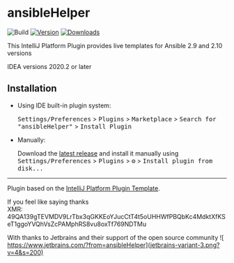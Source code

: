 # ansibleHelper

![Build](https://github.com/mutl3y/ansibleHelper/workflows/Build/badge.svg)
[![Version](https://img.shields.io/jetbrains/plugin/v/PLUGIN_ID.svg)](https://plugins.jetbrains.com/plugin/15877-ansiblehelper)
[![Downloads](https://img.shields.io/jetbrains/plugin/d/PLUGIN_ID.svg)](https://plugins.jetbrains.com/plugin/15877-ansiblehelper)

<!-- Plugin description -->
This IntelliJ Platform Plugin provides live templates for Ansible 2.9 and 2.10 versions

IDEA versions 2020.2 or later

<!-- Plugin description end -->

## Installation

- Using IDE built-in plugin system:
  
  <kbd>Settings/Preferences</kbd> > <kbd>Plugins</kbd> > <kbd>Marketplace</kbd> > <kbd>Search for "ansibleHelper"</kbd> >
  <kbd>Install Plugin</kbd>
  
- Manually:

  Download the [latest release](https://github.com/mutl3y/ansibleHelper/releases/latest) and install it manually using
  <kbd>Settings/Preferences</kbd> > <kbd>Plugins</kbd> > <kbd>⚙️</kbd> > <kbd>Install plugin from disk...</kbd>
  
---
Plugin based on the [IntelliJ Platform Plugin Template][template].

[template]: https://github.com/JetBrains/intellij-platform-plugin-template

If you feel like saying thanks    
XMR: 49QA139gTEVMDV9LrTbx3qGKKEoYJucCtT4t5oUHHWfPBQbKc4MdktXfKSeT1ggoYVQhVsZcPAMphRS8vu8oxTf769NDTMu

With thanks to Jetbrains and their support of the open source community
![ https://www.jetbrains.com/?from=ansibleHelper](jetbrains-variant-3.png?v=4&s=200)
 